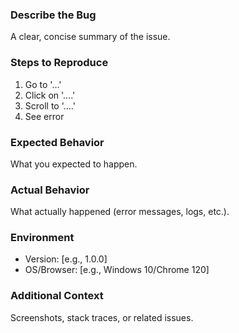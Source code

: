 ### Describe the Bug  
A clear, concise summary of the issue.  

### Steps to Reproduce  
1. Go to '...'  
2. Click on '....'  
3. Scroll to '....'  
4. See error  

### Expected Behavior  
What you expected to happen.  

### Actual Behavior  
What actually happened (error messages, logs, etc.).  

### Environment  
- Version: [e.g., 1.0.0]  
- OS/Browser: [e.g., Windows 10/Chrome 120]  

### Additional Context  
Screenshots, stack traces, or related issues.  